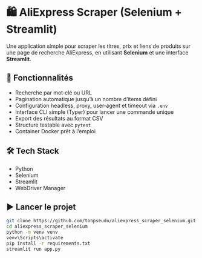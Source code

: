 # 🛍️ AliExpress Scraper (Selenium + Streamlit)

Une application simple pour scraper les titres, prix et liens de produits sur une page de recherche AliExpress, en utilisant **Selenium** et une interface **Streamlit**.

## 🚀 Fonctionnalités

- Recherche par mot‑clé ou URL
- Pagination automatique jusqu’à un nombre d’items défini
- Configuration headless, proxy, user‑agent et timeout via `.env`
- Interface CLI simple (Typer) pour lancer une commande unique
- Export des résultats au format CSV
- Structure testable avec `pytest`
- Container Docker prêt à l’emploi

## 🛠️ Tech Stack

- Python
- Selenium
- Streamlit
- WebDriver Manager

## ▶️ Lancer le projet

```bash
git clone https://github.com/tonpseudo/aliexpress_scraper_selenium.git
cd aliexpress_scraper_selenium
python -m venv venv
venv\Scripts\activate
pip install -r requirements.txt
streamlit run app.py
